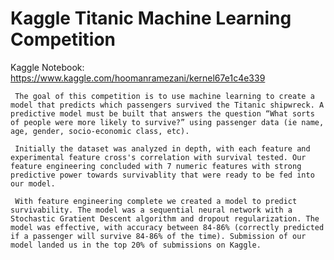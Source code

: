 # Kaggle Titanic Machine Learning Competition
Kaggle Notebook: https://www.kaggle.com/hoomanramezani/kernel67e1c4e339

     The goal of this competition is to use machine learning to create a model that predicts which passengers survived the Titanic shipwreck. A predictive model must be built that answers the question “What sorts of people were more likely to survive?” using passenger data (ie name, age, gender, socio-economic class, etc).
     
     Initially the dataset was analyzed in depth, with each feature and experimental feature cross's correlation with survival tested. Our feature engineering concluded with 7 numeric features with strong predictive power towards survivablity that were ready to be fed into our model.
     
     With feature engineering complete we created a model to predict survivability. The model was a sequential neural network with a Stochastic Gratient Descent algorithm and dropout regularization. The model was effective, with accuracy between 84-86% (correctly predicted if a passenger will survive 84-86% of the time). Submission of our model landed us in the top 20% of submissions on Kaggle.
